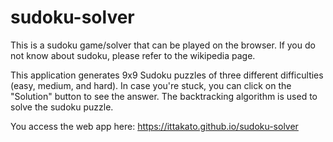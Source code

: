 # sudoku-solver

This is a sudoku game/solver that can be played on the browser. If you do not know about sudoku, please refer to the wikipedia page.

This application generates 9x9 Sudoku puzzles of three different difficulties (easy, medium, and hard). In case you're stuck, you can click on the "Solution" button to see the answer. The backtracking algorithm is used to solve the sudoku puzzle.

You access the web app here: 
https://ittakato.github.io/sudoku-solver

